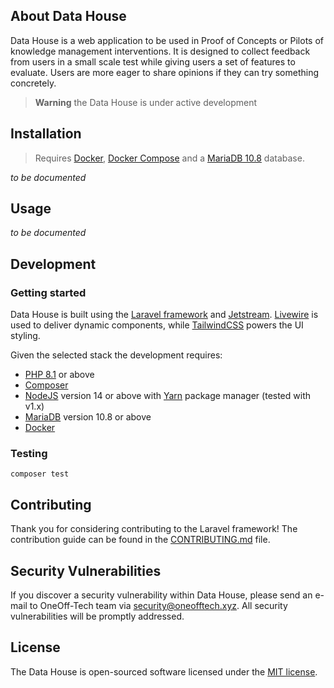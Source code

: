 
## About Data House

Data House is a web application to be used in Proof of Concepts or Pilots of knowledge management interventions. It is designed to collect feedback from users in a small scale test while giving users a set of features to evaluate. Users are more eager to share opinions if they can try something concretely.

> **Warning** the Data House is under active development


## Installation

> Requires [Docker](https://www.docker.com/), [Docker Compose](https://docs.docker.com/compose/) and a [MariaDB 10.8](https://mariadb.org/) database.

_to be documented_

## Usage

_to be documented_


## Development

### Getting started

Data House is built using the [Laravel framework](https://laravel.com/) and 
[Jetstream](https://jetstream.laravel.com/2.x/introduction.html). 
[Livewire](https://laravel-livewire.com/) is used to deliver dynamic
components, while [TailwindCSS](https://tailwindcss.com/) powers
the UI styling.

Given the selected stack the development requires:

- [PHP 8.1](https://www.php.net/) or above
- [Composer](https://getcomposer.org/)
- [NodeJS](https://nodejs.org/en/) version 14 or above with [Yarn](https://yarnpkg.com/getting-started/install) package manager (tested with v1.x)
- [MariaDB](https://mariadb.org/) version 10.8 or above
- [Docker](https://www.docker.com/)

### Testing

```
composer test
```


## Contributing

Thank you for considering contributing to the Laravel framework! The contribution guide can be found in the [CONTRIBUTING.md](./.github/CONTRIBUTING.md) file.


## Security Vulnerabilities

If you discover a security vulnerability within Data House, please send an e-mail to OneOff-Tech team via [security@oneofftech.xyz](mailto:security@oneofftech.xyz). All security vulnerabilities will be promptly addressed.

## License

The Data House is open-sourced software licensed under the [MIT license](https://opensource.org/licenses/MIT).
